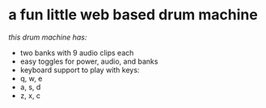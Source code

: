# a fun little web based drum machine

_this drum machine has:_

- two banks with 9 audio clips each
- easy toggles for power, audio, and banks
- keyboard support to play with keys: 
- q, w, e 
- a, s, d 
- z, x, c
